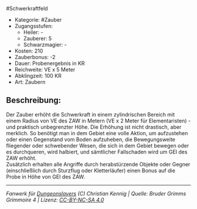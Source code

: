 #Schwerkraftfeld  
- Kategorie: #Zauber  
- Zugangsstufen:  
  - Heiler: -  
  - Zauberer: 5  
  - Schwarzmagier: -  
- Kosten: 210  
- Zauberbonus: -2  
- Dauer: Probenergebnis in KR  
- Reichweite: VE x 5 Meter  
- Abklingzeit: 100 KR  
- Art: Zaubern     

## Beschreibung:
Der Zauber erhöht die Schwerkraft in einem zylindrischen Bereich mit einem Radius von VE des ZAW in Metern (VE x 2 Meter für Elementaristen) - und praktisch unbegrenzter Höhe. Die Erhöhung ist nicht drastisch, aber merklich. So benötigt man in dem Gebiet eine volle Aktion, um aufzustehen oder einen Gegenstand vom Boden aufzuheben, die Bewegungsweite fliegender oder schwebender Wesen, die sich in dem Gebiet bewegen oder es durchqueren, wird halbiert, und sämtlicher Fallschaden wird um GEI des ZAW erhöht.<br>Zusätzlich erhalten alle Angriffe durch herabstürzende Objekte oder Gegner (einschließlich durch Sturzflug oder Kletterläufer) einen Bonus auf die Probe in Höhe von GEI des ZAW.


___
*Fanwerk für [Dungeonslayers](https://www.dungeonslayers.net/) (C) Christian Kennig | Quelle: Bruder Grimms Grimmoire 4 | Lizenz: [CC-BY-NC-SA 4.0](https://creativecommons.org/licenses/by-nc-sa/4.0/deed.de)*